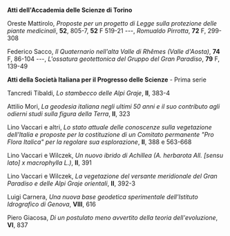 **Atti dell'Accademia delle Scienze di Torino**

Oreste Mattirolo, _Proposte per un progetto di Legge sulla protezione delle piante medicinali_, **52**, 805-7, **52** F 519-21
---, _Romualdo Pirrotta_, **72** F, 299-308

Federico Sacco, _Il Quaternario nell'alta Valle di Rhêmes (Valle d'Aosta)_, **74** F, 86-104
---, _L'ossatura geotettonica del Gruppo del Gran Paradiso_, **79** F, 139-49

**Atti della Società Italiana per il Progresso delle Scienze** - Prima serie

Tancredi Tibaldi, _Lo stambecco delle Alpi Graje_, **II**, 383-4

Attilio Mori, _La geodesia italiana negli ultimi 50 anni e il suo contributo agli odierni studi sulla figura della Terra_, **II**, 323

Lino Vaccari e altri, _Lo stato attuale delle conoscenze sulla vegetazione dell'Italia e proposte per la costituzione di un Comitato permanente "Pro Flora Italica" per la regolare sua esplorazione_, **II**, 388 e 563-668

Lino Vaccari e Wilczek, _Un nuovo ibrido di Achillea (A. herbarota All. [sensu lato] x macrophylla L.)_, **II**, 391

Lino Vaccari e Wilczek, _La vegetazione del versante meridionale del Gran Paradiso e delle Alpi Graje orientali_, **II**, 392-3

Luigi Carnera, _Una nuova base geodetica sperimentale dell'Istituto Idrografico di Genova_, **VIII**, 616

Piero Giacosa, _Di un postulato meno avvertito della teoria dell'evoluzione_, **VI**, 837	



